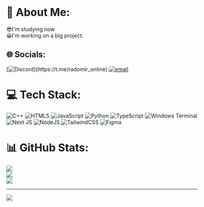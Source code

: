 # 💫 About Me:
😎I'm studying now<br>😀I'm working on a big project.


## 🌐 Socials:
[![Discord]([https://img.shields.io/badge/Discord-%237289DA.svg?logo=discord&logoColor=white](https://camo.githubusercontent.com/126547a722bb6dda8819e45aec19505ad74d60d1f601df3dac486060ae6676d6/68747470733a2f2f696d672e736869656c64732e696f2f62616467652f6368616e6e656c2d31323325323075736572732d627269676874677265656e3f6c6f676f3d74656c656772616d))](https://t.me/radomir_online) [![email](https://img.shields.io/badge/Email-D14836?logo=gmail&logoColor=white)](mailto:amazerust@mail.ru) 

# 💻 Tech Stack:
![C++](https://img.shields.io/badge/c++-%2300599C.svg?style=for-the-badge&logo=c%2B%2B&logoColor=white) ![HTML5](https://img.shields.io/badge/html5-%23E34F26.svg?style=for-the-badge&logo=html5&logoColor=white) ![JavaScript](https://img.shields.io/badge/javascript-%23323330.svg?style=for-the-badge&logo=javascript&logoColor=%23F7DF1E) ![Python](https://img.shields.io/badge/python-3670A0?style=for-the-badge&logo=python&logoColor=ffdd54) ![TypeScript](https://img.shields.io/badge/typescript-%23007ACC.svg?style=for-the-badge&logo=typescript&logoColor=white) ![Windows Terminal](https://img.shields.io/badge/Windows%20Terminal-%234D4D4D.svg?style=for-the-badge&logo=windows-terminal&logoColor=white) ![Next JS](https://img.shields.io/badge/Next-black?style=for-the-badge&logo=next.js&logoColor=white) ![NodeJS](https://img.shields.io/badge/node.js-6DA55F?style=for-the-badge&logo=node.js&logoColor=white) ![TailwindCSS](https://img.shields.io/badge/tailwindcss-%2338B2AC.svg?style=for-the-badge&logo=tailwind-css&logoColor=white) ![Figma](https://img.shields.io/badge/figma-%23F24E1E.svg?style=for-the-badge&logo=figma&logoColor=white)
# 📊 GitHub Stats:
![](https://github-readme-stats.vercel.app/api?username=Radomir-Aksenenko&theme=github_dark&hide_border=false&include_all_commits=true&count_private=true)<br/>
![](https://nirzak-streak-stats.vercel.app/?user=Radomir-Aksenenko&theme=github_dark&hide_border=false)<br/>
![](https://github-readme-stats.vercel.app/api/top-langs/?username=Radomir-Aksenenko&theme=github_dark&hide_border=false&include_all_commits=true&count_private=true&layout=compact)

---
[![](https://visitcount.itsvg.in/api?id=Radomir-Aksenenko&icon=0&color=0)](https://visitcount.itsvg.in)

<!-- Proudly created with GPRM ( https://gprm.itsvg.in ) -->
